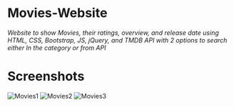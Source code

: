 # Movies-Website

*Website to show Movies, their ratings, overview, and release date using HTML, CSS, Bootstrap, JS, jQuery, and TMDB API with 2 options to search either In the category or from  API*

# Screenshots
![Movies1](https://user-images.githubusercontent.com/62834497/177005161-7553e061-e9e5-488d-bf77-c37c5a6702d3.PNG)
![Movies2](https://user-images.githubusercontent.com/62834497/177005174-1a16ebeb-8b41-48c7-9886-dc4856231fa9.PNG)
![Movies3](https://user-images.githubusercontent.com/62834497/177005175-9d3b8f24-c7f1-4fab-ba48-8aeebb5d4f7e.PNG)


